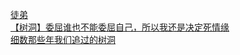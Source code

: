 [徒弟](http://tieba.baidu.com/p/4255197435?see_lz=1&pn=)   
[【树洞】委屈谁也不能委屈自己，所以我还是决定死情缘](http://tieba.baidu.com/p/4254480724?see_lz=1&pn=)   
[细数那些年我们追过的树洞](http://tieba.baidu.com/p/4255971471?see_lz=1&pn=)   
